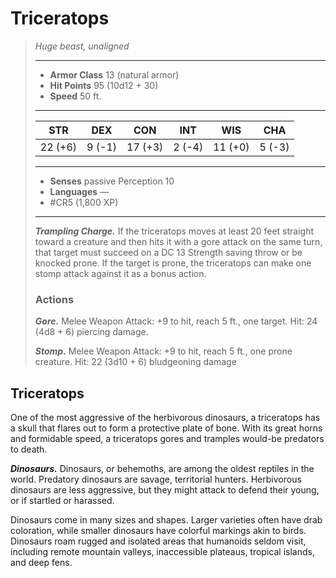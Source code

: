 # Triceratops
>*Huge beast, unaligned*
>___
>- **Armor Class** 13 (natural armor)
>- **Hit Points** 95 (10d12 + 30)
>- **Speed** 50 ft.
>___
>|STR|DEX|CON|INT|WIS|CHA|
>|:---:|:---:|:---:|:---:|:---:|:---:|
>|22 (+6)|9 (-1)|17 (+3)|2 (-4)|11 (+0)|5 (-3)|
>___
>- **Senses** passive Perception 10
>- **Languages** —
>- #CR5 (1,800 XP)
>___
>***Trampling Charge.*** If the triceratops moves at least 20 feet straight toward a creature and then hits it with a gore attack on the same turn, that target must succeed on a DC 13 Strength saving throw or be knocked prone. If the target is prone, the triceratops can make one stomp attack against it as a bonus action.  
>
>### Actions
>***Gore.*** Melee Weapon Attack: +9 to hit, reach 5 ft., one target. Hit: 24 (4d8 + 6) piercing damage.  
>
>***Stomp.*** Melee Weapon Attack: +9 to hit, reach 5 ft., one prone creature. Hit: 22 (3d10 + 6) bludgeoning damage

## Triceratops

One of the most aggressive of the herbivorous dinosaurs, a triceratops has a skull that flares out to form a protective plate of bone. With its great horns and formidable speed, a triceratops gores and tramples would-be predators to death.

***Dinosaurs.*** Dinosaurs, or behemoths, are among the oldest reptiles in the world. Predatory dinosaurs are savage, territorial hunters. Herbivorous dinosaurs are less aggressive, but they might attack to defend their young, or if startled or harassed.

Dinosaurs come in many sizes and shapes. Larger varieties often have drab coloration, while smaller dinosaurs have colorful markings akin to birds. Dinosaurs roam rugged and isolated areas that humanoids seldom visit, including remote mountain valleys, inaccessible plateaus, tropical islands, and deep fens.